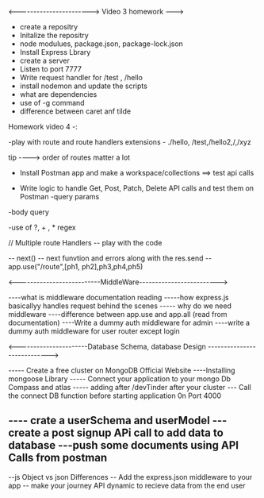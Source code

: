  <-----------------------> Video 3 homework ---> 
 - create a repositry
 - Initalize the repositry
 - node modulues, package.json, package-lock.json
 - Install Express Lbrary
 - create a server
 - Listen to port 7777
 - Write  request handler for /test , /hello
 - install nodemon and update the scripts
 - what are dependencies
 - use of -g command
 - difference between caret anf tilde





 Homework video 4 -: 

 -play with route and route handlers extensions - ./hello, /test,/hello2,/,/xyz

 tip ----> order of routes matter a lot


 - Install Postman app and make a workspace/collections  ==> test api calls 


 - Write logic to handle Get, Post, Patch, Delete API calls and test them on Postman 
 -query params



 -body query

 -use of ?, + , * regex    




 // Multiple route Handlers -- play with the code 

 -- next()
 -- next funvtion and errors along with the res.send
 -- app.use("/route",[ph1, ph2],ph3,ph4,ph5)

<--------------------------MiddleWare------------------------->


 ----what is middleware documentation reading 
 -----how express.js basicallyy handles request behind the scenes 
 ----- why do we need middleware 
 ----difference between app.use and app.all (read from documentation)
 ----Write a dummy auth middleware for admin
 ----write a dummy auth middleware for user router except login







 <----------------------Database Schema, database Design ---------------------------->



----- Create a free cluster on MongoDB Official Website
----Installing mongoose Library
----- Connect your application to your mongo Db Compass and atlas
----- adding after <ConnectionURL>/devTinder after your cluster
--- Call the connect DB function before starting application 0n Port 4000






---- crate a userSchema and userModel
---create  a  post signup APi call to add data to database
---push some documents using API Calls from postman 
--



--js Object vs json Differences
-- Add the express.json middleware to your app
-- make your journey API dynamic to recieve data from the end user
    



